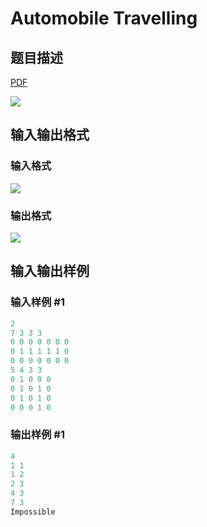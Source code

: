 # Automobile Travelling

## 题目描述

[problemUrl]: https://uva.onlinejudge.org/index.php?option=com_onlinejudge&Itemid=8&category=19&page=show_problem&problem=1690

[PDF](https://uva.onlinejudge.org/external/107/p10749.pdf)

![](https://cdn.luogu.com.cn/upload/vjudge_pic/UVA10749/73cbbc7a99dd178313e82c91ec8832b5ce2b20a1.png)

## 输入输出格式

### 输入格式

![](https://cdn.luogu.com.cn/upload/vjudge_pic/UVA10749/e3234943967cf7d84714b3632986db38cc4ec2f4.png)

### 输出格式

![](https://cdn.luogu.com.cn/upload/vjudge_pic/UVA10749/493f389a29bbfa56424b1d3b13a0ab807693a419.png)

## 输入输出样例

### 输入样例 #1

```cpp
2
7 3 3 3
0 0 0 0 0 0 0
0 1 1 1 1 1 0
0 0 0 0 0 0 0
5 4 3 3
0 1 0 0 0
0 1 0 1 0
0 1 0 1 0
0 0 0 1 0
```


### 输出样例 #1

```cpp
4
1 1
1 2
2 3
4 3
7 3
Impossible
```


